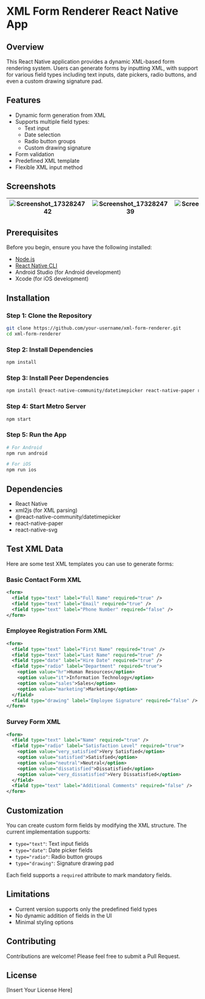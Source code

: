 # XML Form Renderer React Native App

## Overview

This React Native application provides a dynamic XML-based form rendering system. Users can generate forms by inputting XML, with support for various field types including text inputs, date pickers, radio buttons, and even a custom drawing signature pad.

## Features

- Dynamic form generation from XML
- Supports multiple field types:
  - Text input
  - Date selection
  - Radio button groups
  - Custom drawing signature
- Form validation
- Predefined XML template
- Flexible XML input method

## Screenshots

| ![Screenshot_1732824742](https://github.com/user-attachments/assets/cf105e5c-6533-49a3-a629-f414c5bd3d5f) | ![Screenshot_1732824739](https://github.com/user-attachments/assets/13b1a584-fe66-4fbb-9d42-b83d70fd907e) | ![Screenshot_1732824725](https://github.com/user-attachments/assets/06b74ef4-37e3-4c27-a03a-134b78512a65) |
|---|---|---|

## Prerequisites

Before you begin, ensure you have the following installed:

- [Node.js](https://nodejs.org/)
- [React Native CLI](https://reactnative.dev/docs/environment-setup)
- Android Studio (for Android development)
- Xcode (for iOS development)

## Installation

### Step 1: Clone the Repository

```sh
git clone https://github.com/your-username/xml-form-renderer.git
cd xml-form-renderer
```

### Step 2: Install Dependencies

```sh
npm install
```

### Step 3: Install Peer Dependencies

```sh
npm install @react-native-community/datetimepicker react-native-paper react-native-svg
```

### Step 4: Start Metro Server

```sh
npm start
```

### Step 5: Run the App

```sh
# For Android
npm run android

# For iOS
npm run ios
```

## Dependencies

- React Native
- xml2js (for XML parsing)
- @react-native-community/datetimepicker
- react-native-paper
- react-native-svg

## Test XML Data

Here are some test XML templates you can use to generate forms:

### Basic Contact Form XML
```xml
<form>
  <field type="text" label="Full Name" required="true" />
  <field type="text" label="Email" required="true" />
  <field type="text" label="Phone Number" required="false" />
</form>
```

### Employee Registration Form XML
```xml
<form>
  <field type="text" label="First Name" required="true" />
  <field type="text" label="Last Name" required="true" />
  <field type="date" label="Hire Date" required="true" />
  <field type="radio" label="Department" required="true">
    <option value="hr">Human Resources</option>
    <option value="it">Information Technology</option>
    <option value="sales">Sales</option>
    <option value="marketing">Marketing</option>
  </field>
  <field type="drawing" label="Employee Signature" required="false" />
</form>
```

### Survey Form XML
```xml
<form>
  <field type="text" label="Name" required="true" />
  <field type="radio" label="Satisfaction Level" required="true">
    <option value="very_satisfied">Very Satisfied</option>
    <option value="satisfied">Satisfied</option>
    <option value="neutral">Neutral</option>
    <option value="dissatisfied">Dissatisfied</option>
    <option value="very_dissatisfied">Very Dissatisfied</option>
  </field>
  <field type="text" label="Additional Comments" required="false" />
</form>
```

## Customization

You can create custom form fields by modifying the XML structure. The current implementation supports:

- `type="text"`: Text input fields
- `type="date"`: Date picker fields
- `type="radio"`: Radio button groups
- `type="drawing"`: Signature drawing pad

Each field supports a `required` attribute to mark mandatory fields.

## Limitations

- Current version supports only the predefined field types
- No dynamic addition of fields in the UI
- Minimal styling options

## Contributing

Contributions are welcome! Please feel free to submit a Pull Request.

## License

[Insert Your License Here]
